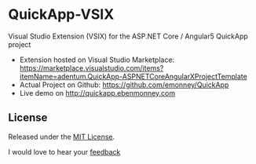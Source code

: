 # QuickApp-VSIX
Visual Studio Extension (VSIX) for the ASP.NET Core / Angular5 QuickApp project
* Extension hosted on Visual Studio Marketplace: https://marketplace.visualstudio.com/items?itemName=adentum.QuickApp-ASPNETCoreAngularXProjectTemplate
* Actual Project on Github: https://github.com/emonney/QuickApp
* Live demo on http://quickapp.ebenmonney.com


## License

Released under the [MIT License](https://github.com/emonney/QuickApp/blob/master/LICENSE).


I would love to hear your [feedback](mailto:contact@ebenmonney.com)
